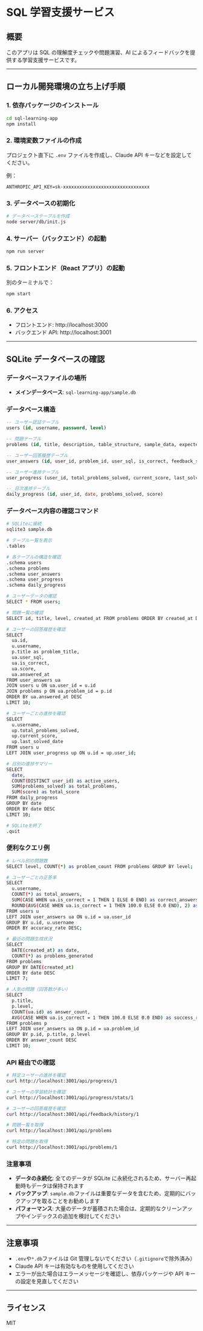 # SQL 学習支援サービス

## 概要

このアプリは SQL の理解度チェックや問題演習、AI によるフィードバックを提供する学習支援サービスです。

---

## ローカル開発環境の立ち上げ手順

### 1. 依存パッケージのインストール

```bash
cd sql-learning-app
npm install
```

### 2. 環境変数ファイルの作成

プロジェクト直下に `.env` ファイルを作成し、Claude API キーなどを設定してください。

例：

```
ANTHROPIC_API_KEY=sk-xxxxxxxxxxxxxxxxxxxxxxxxxxxxxxxx
```

### 3. データベースの初期化

```bash
# データベーステーブルを作成
node server/db/init.js
```

### 4. サーバー（バックエンド）の起動

```bash
npm run server
```

### 5. フロントエンド（React アプリ）の起動

別のターミナルで：

```bash
npm start
```

### 6. アクセス

- フロントエンド: http://localhost:3000
- バックエンド API: http://localhost:3001

---

## SQLite データベースの確認

### データベースファイルの場所

- **メインデータベース**: `sql-learning-app/sample.db`

### データベース構造

```sql
-- ユーザー認証テーブル
users (id, username, password, level)

-- 問題テーブル
problems (id, title, description, table_structure, sample_data, expected_result, hints, level, created_at)

-- ユーザー回答履歴テーブル
user_answers (id, user_id, problem_id, user_sql, is_correct, feedback_syntax_check, feedback_suggestions, feedback_improved_sql, feedback_changes, feedback_learning_points, score, answered_at)

-- ユーザー進捗テーブル
user_progress (user_id, total_problems_solved, current_score, last_solved_date, problems_solved_today)

-- 日次進捗テーブル
daily_progress (id, user_id, date, problems_solved, score)
```

### データベース内容の確認コマンド

```bash
# SQLiteに接続
sqlite3 sample.db

# テーブル一覧を表示
.tables

# 各テーブルの構造を確認
.schema users
.schema problems
.schema user_answers
.schema user_progress
.schema daily_progress

# ユーザーデータの確認
SELECT * FROM users;

# 問題一覧の確認
SELECT id, title, level, created_at FROM problems ORDER BY created_at DESC;

# ユーザーの回答履歴を確認
SELECT
  ua.id,
  u.username,
  p.title as problem_title,
  ua.user_sql,
  ua.is_correct,
  ua.score,
  ua.answered_at
FROM user_answers ua
JOIN users u ON ua.user_id = u.id
JOIN problems p ON ua.problem_id = p.id
ORDER BY ua.answered_at DESC
LIMIT 10;

# ユーザーごとの進捗を確認
SELECT
  u.username,
  up.total_problems_solved,
  up.current_score,
  up.last_solved_date
FROM users u
LEFT JOIN user_progress up ON u.id = up.user_id;

# 日別の進捗サマリー
SELECT
  date,
  COUNT(DISTINCT user_id) as active_users,
  SUM(problems_solved) as total_problems,
  SUM(score) as total_score
FROM daily_progress
GROUP BY date
ORDER BY date DESC
LIMIT 10;

# SQLiteを終了
.quit
```

### 便利なクエリ例

```bash
# レベル別の問題数
SELECT level, COUNT(*) as problem_count FROM problems GROUP BY level;

# ユーザーごとの正答率
SELECT
  u.username,
  COUNT(*) as total_answers,
  SUM(CASE WHEN ua.is_correct = 1 THEN 1 ELSE 0 END) as correct_answers,
  ROUND(AVG(CASE WHEN ua.is_correct = 1 THEN 100.0 ELSE 0.0 END), 2) as accuracy_rate
FROM users u
LEFT JOIN user_answers ua ON u.id = ua.user_id
GROUP BY u.id, u.username
ORDER BY accuracy_rate DESC;

# 最近の問題生成状況
SELECT
  DATE(created_at) as date,
  COUNT(*) as problems_generated
FROM problems
GROUP BY DATE(created_at)
ORDER BY date DESC
LIMIT 7;

# 人気の問題（回答数が多い）
SELECT
  p.title,
  p.level,
  COUNT(ua.id) as answer_count,
  AVG(CASE WHEN ua.is_correct = 1 THEN 100.0 ELSE 0.0 END) as success_rate
FROM problems p
LEFT JOIN user_answers ua ON p.id = ua.problem_id
GROUP BY p.id, p.title, p.level
ORDER BY answer_count DESC
LIMIT 10;
```

### API 経由での確認

```bash
# 特定ユーザーの進捗を確認
curl http://localhost:3001/api/progress/1

# ユーザーの学習統計を確認
curl http://localhost:3001/api/progress/stats/1

# ユーザーの回答履歴を確認
curl http://localhost:3001/api/feedback/history/1

# 問題一覧を取得
curl http://localhost:3001/api/problems

# 特定の問題を取得
curl http://localhost:3001/api/problems/1
```

### 注意事項

- **データの永続化**: 全てのデータが SQLite に永続化されるため、サーバー再起動時もデータは保持されます
- **バックアップ**: `sample.db`ファイルは重要なデータを含むため、定期的にバックアップを取ることをお勧めします
- **パフォーマンス**: 大量のデータが蓄積された場合は、定期的なクリーンアップやインデックスの追加を検討してください

---

## 注意事項

- `.env`や`*.db`ファイルは Git 管理しないでください（`.gitignore`で除外済み）
- Claude API キーは有効なものを使用してください
- エラーが出た場合はエラーメッセージを確認し、依存パッケージや API キーの設定を見直してください

---

## ライセンス

MIT
